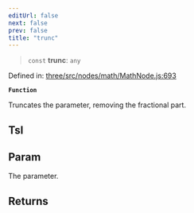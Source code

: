 ```yaml
---
editUrl: false
next: false
prev: false
title: "trunc"
---
```


> `const` **trunc**: `any`

Defined in: [three/src/nodes/math/MathNode.js:693](https://github.com/DefinitelyMaybe/three-i18n/blob/fa57b79433d1c349ffb23a78727299c8d4190136/three/src/nodes/math/MathNode.js#L693)

**`Function`**

Truncates the parameter, removing the fractional part.

## Tsl

## Param

The parameter.

## Returns
